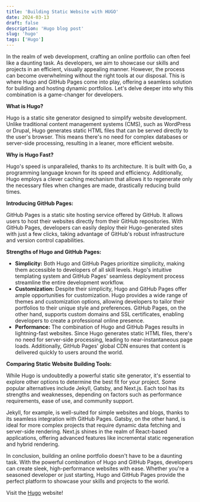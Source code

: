 ```yaml
---
title: 'Building Static Website with HUGO'
date: 2024-03-13
draft: false
description: 'Hugo blog post'
slug: 'hugo'
tags: ['Hugo']
---
```


In the realm of web development, crafting an online portfolio can often feel like a daunting task. As developers, we aim to showcase our skills and projects in an efficient, visually appealing manner. However, the process can become overwhelming without the right tools at our disposal. This is where Hugo and GitHub Pages come into play, offering a seamless solution for building and hosting dynamic portfolios. Let's delve deeper into why this combination is a game-changer for developers.

**What is Hugo?**

Hugo is a static site generator designed to simplify website development. Unlike traditional content management systems (CMS), such as WordPress or Drupal, Hugo generates static HTML files that can be served directly to the user's browser. This means there's no need for complex databases or server-side processing, resulting in a leaner, more efficient website.

**Why is Hugo Fast?**

Hugo's speed is unparalleled, thanks to its architecture. It is built with Go, a programming language known for its speed and efficiency. Additionally, Hugo employs a clever caching mechanism that allows it to regenerate only the necessary files when changes are made, drastically reducing build times.

**Introducing GitHub Pages:**

GitHub Pages is a static site hosting service offered by GitHub. It allows users to host their websites directly from their GitHub repositories. With GitHub Pages, developers can easily deploy their Hugo-generated sites with just a few clicks, taking advantage of GitHub's robust infrastructure and version control capabilities.

**Strengths of Hugo and GitHub Pages:**

- **Simplicity:** Both Hugo and GitHub Pages prioritize simplicity, making them accessible to developers of all skill levels. Hugo's intuitive templating system and GitHub Pages' seamless deployment process streamline the entire development workflow.
- **Customization:** Despite their simplicity, Hugo and GitHub Pages offer ample opportunities for customization. Hugo provides a wide range of themes and customization options, allowing developers to tailor their portfolios to their unique style and preferences. GitHub Pages, on the other hand, supports custom domains and SSL certificates, enabling developers to create a professional online presence.
- **Performance:** The combination of Hugo and GitHub Pages results in lightning-fast websites. Since Hugo generates static HTML files, there's no need for server-side processing, leading to near-instantaneous page loads. Additionally, GitHub Pages' global CDN ensures that content is delivered quickly to users around the world.

**Comparing Static Website Building Tools:**

While Hugo is undoubtedly a powerful static site generator, it's essential to explore other options to determine the best fit for your project. Some popular alternatives include Jekyll, Gatsby, and Next.js. Each tool has its strengths and weaknesses, depending on factors such as performance requirements, ease of use, and community support.

Jekyll, for example, is well-suited for simple websites and blogs, thanks to its seamless integration with GitHub Pages. Gatsby, on the other hand, is ideal for more complex projects that require dynamic data fetching and server-side rendering. Next.js shines in the realm of React-based applications, offering advanced features like incremental static regeneration and hybrid rendering.

In conclusion, building an online portfolio doesn't have to be a daunting task. With the powerful combination of Hugo and GitHub Pages, developers can create sleek, high-performance websites with ease. Whether you're a seasoned developer or just starting, Hugo and GitHub Pages provide the perfect platform to showcase your skills and projects to the world.

Visit the [Hugo](https://gohugo.io) website!
